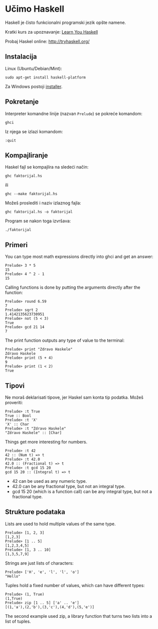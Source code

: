 # Učimo Haskell

Haskell je čisto funkcionalni programski jezik opšte namene.

Kratki kurs za upoznavanje: [Learn You Haskell](http://learnyouahaskell.com/starting-out#ready-set-go)

Probaj Haskel online: http://tryhaskell.org/

## Instalacija

Linux (Ubuntu/Debian/Mint):
```
sudo apt-get install haskell-platform
```

Za Windows postoji [installer](https://www.haskell.org/platform/).

## Pokretanje

Interpreter komandne linije (nazvan `Prelude`) se pokreće komandom:

```
ghci
```
Iz njega se izlazi komandom:
```
:quit
```

## Kompajliranje

Haskel fajl se kompajlira na sledeći način:
```
ghc faktorijal.hs
```
ili
```
ghc --make faktorijal.hs
```
Možeš proslediti i naziv izlaznog fajla:
```
ghc faktorijal.hs -o faktorijal
```

Program se nakon toga izvršava:
```
./faktorijal
```

## Primeri

You can type most math expressions directly into ghci and get an answer:

```
Prelude> 3 * 5
15
Prelude> 4 ^ 2 - 1
15
```

Calling functions is done by putting the arguments directly after the function:

```
Prelude> round 6.59
7
Prelude> sqrt 2
1.4142135623730951
Prelude> not (5 < 3)
True
Prelude> gcd 21 14
7
```

The print function outputs any type of value to the terminal:

```
Prelude> print "Zdravo Haskele"
Zdravo Haskele
Prelude> print (5 + 4)
9
Prelude> print (1 < 2)
True
```

## Tipovi

Ne moraš deklarisati tipove, jer Haskel sam konta tip podatka. Možeš proveriti:
```
Prelude> :t True
True :: Bool
Prelude> :t 'X'
'X' :: Char
Prelude> :t "Zdravo Haskele"
"Zdravo Haskele" :: [Char]
```

Things get more interesting for numbers.
```
Prelude> :t 42
42 :: (Num t) => t
Prelude> :t 42.0
42.0 :: (Fractional t) => t
Prelude> :t gcd 15 20
gcd 15 20 :: (Integral t) => t
```

* 42 can be used as any numeric type.
* 42.0 can be any fractional type, but not an integral type.
* gcd 15 20 (which is a function call) can be any integral type, but not a fractional type.


## Strukture podataka

Lists are used to hold multiple values of the same type.
```
Prelude> [1, 2, 3]
[1,2,3]
Prelude> [1 .. 5]
[1,2,3,4,5]
Prelude> [1, 3 .. 10]
[1,3,5,7,9]
```

Strings are just lists of characters:
```
Prelude> ['H', 'e', 'l', 'l', 'o']
"Hello"
```

Tuples hold a fixed number of values, which can have different types:
```
Prelude> (1, True)
(1,True)
Prelude> zip [1 .. 5] ['a' .. 'e']
[(1,'a'),(2,'b'),(3,'c'),(4,'d'),(5,'e')]
```

The second example used zip, a library function that turns two lists into a list of tuples.
